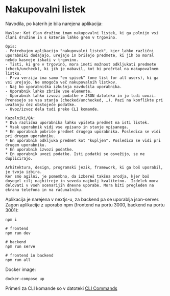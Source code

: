 # Nakupovalni listek

Navodila, po katerih je bila narejena aplikacija:

```
Naslov: Kot član družine imam nakupovalni listek, ki ga polnijo vsi člani družine in s katerim lahko grem v trgovino.

Opis:
- Potrebujem aplikacijo "nakupovalni listek", kjer lahko različni uporabniki dodajajo, urejajo in brišejo predmete, ki jih bo moral nekdo kasneje iskati v trgovino.
- Tisti, ki gre v trgovino, mora imeti možnost odkljukati predmete (check/uncheck), ki jih je nabavil, kot bi prečrtal na nakupovalnem listku.
- Prva verzija ima samo "en spisek” (one list for all users), ki ga vsi urejajo. Ne omogoča več nakupovalnih listkov.
- Naj bo uporabniška izkušnja navdušila uporabnika.
- Uporabnik lahko zbriše vse elemente.
- Uporabnik lahko izvozi podatke v JSON datoteko in jo tudi uvozi. Prenesejo se vsa stanja (checked/unchecked, …). Pazi na konflikte pri uvažanju čez obstoječe podatke.
- Uvoz/izvoz dela tudi preko CLI komande.

Kazalniki/QA:
* Dva različna uporabnika lahko vpišeta predmet na isti listek.
* Vsak uporabnik vidi vse vpisano in stanje vpisanega.
* En uporabnik pobriše predmet drugega uporabnika. Posledica se vidi pri drugem uporabniku.
* En uporabnik odkljuka predmet kot "kupljen". Posledica se vidi pri drugem uporabniku.
* En uporabnik izvozi podatke.
* En uporabnik uvozi podatke. Isti podatki se osvežijo, se ne duplicirajo.

Arhitektura, design, programski jezik, framework, ki ga boš uporabil, je tvoja izbira.
Ker smo agilni, je pomembno, da izbereš takšna orodja, kjer boš dosegel cilj najhitreje in seveda najbolj kvalitetno.  Izdelek mora delovati v vseh scenarijih dnevne uporabe. Mora biti pregleden na ekranu telefona in na računalniku.
```

Aplikacija je narejena v nextjs-u, za backend pa se uporablja json-server.
Zagon aplikacije z uporabo npm (frontend na portu 3000, backend na portu 3001):

```
npm i

# frontend
npm run dev

# backend
npm run serve

# frontend in backend
npm run all
```

Docker image:

```
docker-compose up
```

Primeri za CLI komande so v datoteki [CLI Commands](cli-commands.txt)
